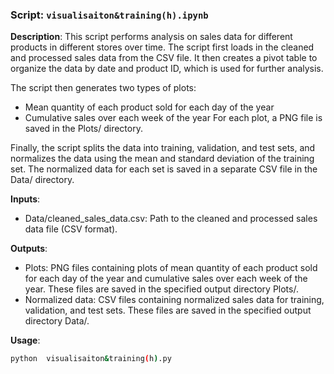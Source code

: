 ### Script:   `visualisaiton&training(h).ipynb` 

**Description**: This script performs analysis on sales data for different products in different stores over time.
The script first loads in the cleaned and processed sales data from the CSV file. It then creates a pivot table to organize the data by date and product ID, which is used for further analysis.

The script then generates two types of plots:
- Mean quantity of each product sold for each day of the year
- Cumulative sales over each week of the year
For each plot, a PNG file is saved in the Plots/ directory.

Finally, the script splits the data into training, validation, and test sets, and normalizes the data using the mean and standard deviation of the training set. The normalized data for each set is saved in a separate CSV file in the Data/ directory.

**Inputs**: 

- Data/cleaned_sales_data.csv: Path to the cleaned and processed sales data file (CSV format).

**Outputs**: 

- Plots: PNG files containing plots of mean quantity of each product sold for each day of the year and cumulative sales over each week of the year. These files are saved in the specified output directory Plots/.
- Normalized data: CSV files containing normalized sales data for training, validation, and test sets. These files are saved in the specified output directory Data/.

**Usage**: 
```bash
python  visualisaiton&training(h).py
```


